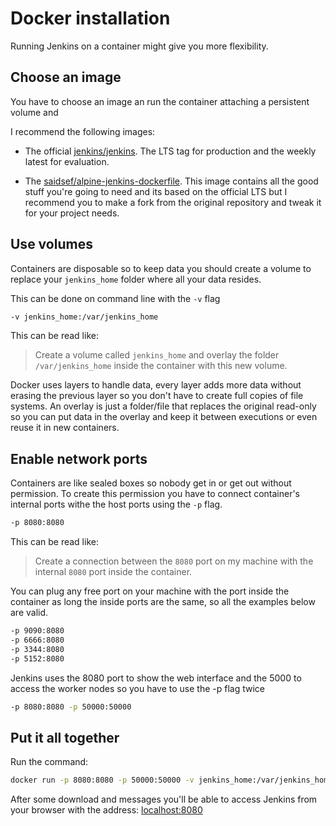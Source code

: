 # Docker installation

Running Jenkins on a container might give you more flexibility.

## Choose an image

You have to choose an image an run the container attaching a persistent volume and 

I recommend the following images:

- The official [jenkins/jenkins](https://hub.docker.com/r/jenkins/jenkins). The LTS tag for production and the weekly latest for evaluation.

- The [saidsef/alpine-jenkins-dockerfile](https://github.com/saidsef/alpine-jenkins-dockerfile). This image contains all the good stuff you're going to need and its based on the official LTS but I recommend you to make a fork from the original repository and tweak it for your project needs.

## Use volumes

Containers are disposable so to keep data you should create a volume to replace your `jenkins_home` folder where all your data resides.

This can be done on command line with the `-v` flag 

```bash
-v jenkins_home:/var/jenkins_home
```

This can be read like: 

> Create a volume called `jenkins_home` and overlay the folder `/var/jenkins_home` inside the container with this new volume.

Docker uses layers to handle data, every layer adds more data without erasing the previous layer so you don't have to create full copies of file systems. An overlay is just a folder/file that replaces the original read-only so you can put data in the overlay and keep it between executions or even reuse it in new containers.

## Enable network ports

Containers are like sealed boxes so nobody get in or get out without permission. To create this permission you have to connect container's internal ports withe the host ports using the `-p` flag.

```bash
-p 8080:8080
```

This can be read like:

> Create a connection between the `8080` port on my machine with the internal `8080` port inside the container.

You can plug any free port on your machine with the port inside the container as long the inside ports are the same, so all the examples below are valid.

```bash
-p 9090:8080
-p 6666:8080
-p 3344:8080
-p 5152:8080
```

Jenkins uses the 8080 port to show the web interface and the 5000 to access the worker nodes so you have to use the -p flag twice

```bash
-p 8080:8080 -p 50000:50000 
```

## Put it all together

Run the command:

```bash
docker run -p 8080:8080 -p 50000:50000 -v jenkins_home:/var/jenkins_home jenkins/jenkins:lts
```

After some download and messages you'll be able to access Jenkins from your browser with the address: [localhost:8080](localhost:8080)

